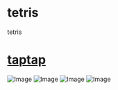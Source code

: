# tetris
tetris  
# [taptap](https://www.taptap.com/app/85310)  
![Image](https://raw.githubusercontent.com/aschen518/tetris/master/imgs/menu.jpg) 
![Image](https://raw.githubusercontent.com/aschen518/tetris/master/imgs/minesweeper.jpg) 
![Image](https://raw.githubusercontent.com/aschen518/tetris/master/imgs/2048.jpg) 
![Image](https://raw.githubusercontent.com/aschen518/tetris/master/imgs/tetris.jpg) 
